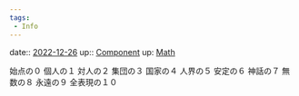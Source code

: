 ```yaml
---
tags:
 - Info
---
```


date:: [2022-12-26](/Daily_Note/2022-12-26.md)
up:: [Component](../Bar/Novel/Chaos/Component.md)
up: [Math](../Bar/Novel/Topics/Math.md)

始点の０
個人の１
対人の２
集団の３
国家の４
人界の５
安定の６
神話の７
無数の８
永遠の９
全表現の１０